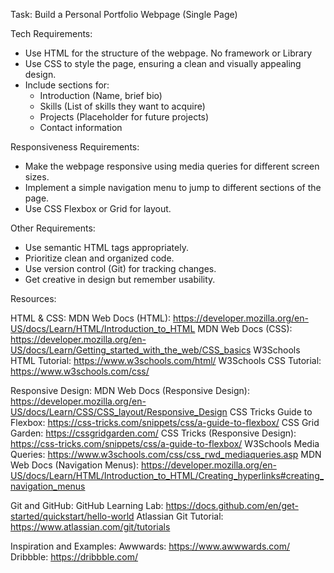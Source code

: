 Task: Build a Personal Portfolio Webpage (Single Page)

Tech Requirements:

- Use HTML for the structure of the webpage. No framework or Library
- Use CSS to style the page, ensuring a clean and visually appealing design.
- Include sections for:
  - Introduction (Name, brief bio)
  - Skills (List of skills they want to acquire)
  - Projects (Placeholder for future projects)
  - Contact information


Responsiveness Requirements:

- Make the webpage responsive using media queries for different screen sizes.
- Implement a simple navigation menu to jump to different sections of the page.
- Use CSS Flexbox or Grid for layout.

Other Requirements:

- Use semantic HTML tags appropriately.
- Prioritize clean and organized code.
- Use version control (Git) for tracking changes.
- Get creative in design but remember usability.


Resources:

HTML & CSS:
MDN Web Docs (HTML): https://developer.mozilla.org/en-US/docs/Learn/HTML/Introduction_to_HTML
MDN Web Docs (CSS): https://developer.mozilla.org/en-US/docs/Learn/Getting_started_with_the_web/CSS_basics
W3Schools HTML Tutorial: https://www.w3schools.com/html/
W3Schools CSS Tutorial: https://www.w3schools.com/css/

Responsive Design:
MDN Web Docs (Responsive Design): https://developer.mozilla.org/en-US/docs/Learn/CSS/CSS_layout/Responsive_Design
CSS Tricks Guide to Flexbox: https://css-tricks.com/snippets/css/a-guide-to-flexbox/
CSS Grid Garden: https://cssgridgarden.com/
CSS Tricks (Responsive Design): https://css-tricks.com/snippets/css/a-guide-to-flexbox/
W3Schools Media Queries: https://www.w3schools.com/css/css_rwd_mediaqueries.asp
MDN Web Docs (Navigation Menus): https://developer.mozilla.org/en-US/docs/Learn/HTML/Introduction_to_HTML/Creating_hyperlinks#creating_navigation_menus

Git and GitHub:
GitHub Learning Lab: https://docs.github.com/en/get-started/quickstart/hello-world
Atlassian Git Tutorial: https://www.atlassian.com/git/tutorials

Inspiration and Examples:
Awwwards: https://www.awwwards.com/
Dribbble: https://dribbble.com/ 